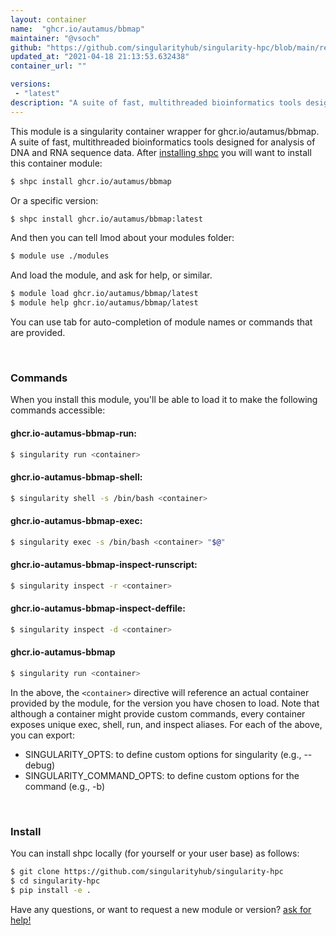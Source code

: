 ```yaml
---
layout: container
name:  "ghcr.io/autamus/bbmap"
maintainer: "@vsoch"
github: "https://github.com/singularityhub/singularity-hpc/blob/main/registry/ghcr.io/autamus/bbmap/container.yaml"
updated_at: "2021-04-18 21:13:53.632438"
container_url: ""

versions:
 - "latest"
description: "A suite of fast, multithreaded bioinformatics tools designed for analysis of DNA and RNA sequence data."
---
```


This module is a singularity container wrapper for ghcr.io/autamus/bbmap.
A suite of fast, multithreaded bioinformatics tools designed for analysis of DNA and RNA sequence data.
After [installing shpc](#install) you will want to install this container module:

```bash
$ shpc install ghcr.io/autamus/bbmap
```

Or a specific version:

```bash
$ shpc install ghcr.io/autamus/bbmap:latest
```

And then you can tell lmod about your modules folder:

```bash
$ module use ./modules
```

And load the module, and ask for help, or similar.

```bash
$ module load ghcr.io/autamus/bbmap/latest
$ module help ghcr.io/autamus/bbmap/latest
```

You can use tab for auto-completion of module names or commands that are provided.

<br>

### Commands

When you install this module, you'll be able to load it to make the following commands accessible:

#### ghcr.io-autamus-bbmap-run:

```bash
$ singularity run <container>
```

#### ghcr.io-autamus-bbmap-shell:

```bash
$ singularity shell -s /bin/bash <container>
```

#### ghcr.io-autamus-bbmap-exec:

```bash
$ singularity exec -s /bin/bash <container> "$@"
```

#### ghcr.io-autamus-bbmap-inspect-runscript:

```bash
$ singularity inspect -r <container>
```

#### ghcr.io-autamus-bbmap-inspect-deffile:

```bash
$ singularity inspect -d <container>
```



#### ghcr.io-autamus-bbmap

```bash
$ singularity run <container>
```


In the above, the `<container>` directive will reference an actual container provided
by the module, for the version you have chosen to load. Note that although a container
might provide custom commands, every container exposes unique exec, shell, run, and
inspect aliases. For each of the above, you can export:

 - SINGULARITY_OPTS: to define custom options for singularity (e.g., --debug)
 - SINGULARITY_COMMAND_OPTS: to define custom options for the command (e.g., -b)

<br>
  
### Install

You can install shpc locally (for yourself or your user base) as follows:

```bash
$ git clone https://github.com/singularityhub/singularity-hpc
$ cd singularity-hpc
$ pip install -e .
```

Have any questions, or want to request a new module or version? [ask for help!](https://github.com/singularityhub/singularity-hpc/issues)